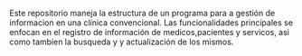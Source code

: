 Este repositorio maneja la estructura de un programa para a gestión de informacion en una clínica convencional. Las funcionalidades principales se enfocan en el registro de información de medicos,pacientes y servicos, asi como tambíen la busqueda y y actualización de los mismos. 